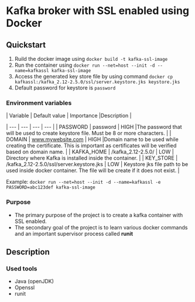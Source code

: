 # Kafka broker with SSL enabled using Docker

## Quickstart
1. Ruild the docker image using `docker build -t kafka-ssl-image`
2. Run the container using `docker run --net=host --init -d --name=kafkassl kafka-ssl-image`
3. Access the generated key store file by using command `docker cp kafkassl:/kafka_2.12-2.5.0/ssl/server.keystore.jks keystore.jks`
4. Default password for keystore is `password`

### Environment variables
| Variable | Default value | Importance |Description |

| --- | --- | --- | --- |
| PASSWORD | password | HIGH |The password that will be used to create keystore file. Must be 8 or more characters. |
| DOMAIN | www.mywebsite.com | HIGH |Domain name to be used while creating the certificate. This is important as certificates will be verified based on domain name. |
| KAFKA_HOME | /kafka_2.12-2.5.0/ | LOW | Directory where Kafka is installed inside the container. |
| KEY_STORE | /kafka_2.12-2.5.0/ssl/server.keystore.jks | LOW | Keystore jks file path to be used inside docker container. The file will be create if it does not exist. | 

Example: `docker run --net=host --init -d --name=kafkassl -e PASSWORD=abc123def kafka-ssl-image`

### Purpose
- The primary purpose of the project is to create a kafka container with SSL enabled.
- The secondary goal of the project is to learn various docker commands and an important supervisor process called **runit**

## Description

### Used tools

- Java (openJDK)
- Openssl
- runit
